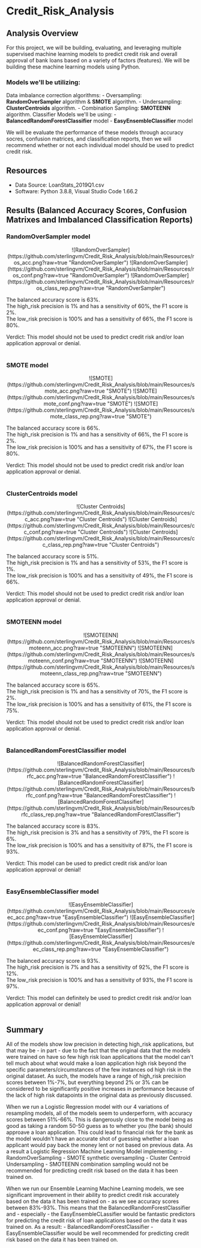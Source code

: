 # Credit_Risk_Analysis

## Analysis Overview
For this project, we will be building, evaluating, and leveraging multiple supervised machine learning models to predict credit risk and overall approval of bank loans based on a variety of factors (features). We will be building these machine learning models using Python.

### Models we'll be utilizing:
Data imbalance correction algorithms:
    - Oversampling: **RandomOverSampler** algorithm & **SMOTE** algorithm.
    - Undersampling: **ClusterCentroids** algorithm.
    - Combination Sampling: **SMOTEENN** algorithm.
Classifier Models we'll be using:
    - **BalancedRandomForestClassifier** model
    - **EasyEnsembleClassifier** model

We will be evaluate the performance of these models through accuracy socres, confusion matrices, and classification reports, then we will recommend whether or not each individual model should be used to predict credit risk.

## Resources
- Data Source: LoanStats_2019Q1.csv
- Software: Python 3.8.8, Visual Studio Code 1.66.2

## Results (Balanced Accuracy Scores, Confusion Matrixes and Imbalanced Classification Reports)

### RandomOverSampler model
<p align="center">
![RandomOverSampler](https://github.com/sterlingvm/Credit_Risk_Analysis/blob/main/Resources/ros_acc.png?raw=true "RandomOverSampler")
![RandomOverSampler](https://github.com/sterlingvm/Credit_Risk_Analysis/blob/main/Resources/ros_conf.png?raw=true "RandomOverSampler")
![RandomOverSampler](https://github.com/sterlingvm/Credit_Risk_Analysis/blob/main/Resources/ros_class_rep.png?raw=true "RandomOverSampler")
</p>
The balanced accuracy score is 63%.<br>The high_risk precision is 1% and has a sensitivity of 60%, the F1 score is 2%.<br>The low_risk precision is 100% and has a sensitivity of 66%, the F1 score is 80%.<br>

Verdict: This model should not be used to predict credit risk and/or loan application approval or denial.
<br><br>

### SMOTE model
<p align="center">
![SMOTE](https://github.com/sterlingvm/Credit_Risk_Analysis/blob/main/Resources/smote_acc.png?raw=true "SMOTE")
![SMOTE](https://github.com/sterlingvm/Credit_Risk_Analysis/blob/main/Resources/smote_conf.png?raw=true "SMOTE")
![SMOTE](https://github.com/sterlingvm/Credit_Risk_Analysis/blob/main/Resources/smote_class_rep.png?raw=true "SMOTE")
</p>
The balanced accuracy score is 66%.<br>The high_risk precision is 1% and has a sensitivity of 66%, the F1 score is 2%.<br>The low_risk precision is 100% and has a sensitivity of 67%, the F1 score is 80%.<br>

Verdict: This model should not be used to predict credit risk and/or loan application approval or denial.
<br><br>

### ClusterCentroids model
<p align="center">
![Cluster Centroids](https://github.com/sterlingvm/Credit_Risk_Analysis/blob/main/Resources/cc_acc.png?raw=true "Cluster Centroids")
![Cluster Centroids](https://github.com/sterlingvm/Credit_Risk_Analysis/blob/main/Resources/cc_conf.png?raw=true "Cluster Centroids")
![Cluster Centroids](https://github.com/sterlingvm/Credit_Risk_Analysis/blob/main/Resources/cc_class_rep.png?raw=true "Cluster Centroids")
</p>
The balanced accuracy score is 51%.<br>The high_risk precision is 1% and has a sensitivity of 53%, the F1 score is 1%.<br>The low_risk precision is 100% and has a sensitivity of 49%, the F1 score is 66%.<br> 

Verdict: This model should not be used to predict credit risk and/or loan application approval or denial.
<br><br>

### SMOTEENN model
<p align="center">
![SMOTEENN](https://github.com/sterlingvm/Credit_Risk_Analysis/blob/main/Resources/smoteenn_acc.png?raw=true "SMOTEENN")
![SMOTEENN](https://github.com/sterlingvm/Credit_Risk_Analysis/blob/main/Resources/smoteenn_conf.png?raw=true "SMOTEENN")
![SMOTEENN](https://github.com/sterlingvm/Credit_Risk_Analysis/blob/main/Resources/smoteenn_class_rep.png?raw=true "SMOTEENN")
</p>
The balanced accuracy score is 65%.<br>The high_risk precision is 1% and has a sensitivity of 70%, the F1 score is 2%.<br>The low_risk precision is 100% and has a sensitivity of 61%, the F1 score is 75%.<br> 

Verdict: This model should not be used to predict credit risk and/or loan application approval or denial.
<br><br> 

### BalancedRandomForestClassifier model
<p align="center">
![BalancedRandomForestClassifier](https://github.com/sterlingvm/Credit_Risk_Analysis/blob/main/Resources/brfc_acc.png?raw=true "BalancedRandomForestClassifier")
![BalancedRandomForestClassifier](https://github.com/sterlingvm/Credit_Risk_Analysis/blob/main/Resources/brfc_conf.png?raw=true "BalancedRandomForestClassifier")
![BalancedRandomForestClassifier](https://github.com/sterlingvm/Credit_Risk_Analysis/blob/main/Resources/brfc_class_rep.png?raw=true "BalancedRandomForestClassifier")
</p>
The balanced accuracy score is 83%.<br>The high_risk precision is 3% and has a sensitivity of 79%, the F1 score is 6%.<br>The low_risk precision is 100% and has a sensitivity of 87%, the F1 score is 93%.<br> 

Verdict: This model can be used to predict credit risk and/or loan application approval or denial!
<br><br>

### EasyEnsembleClassifier model
<p align="center">
![EasyEnsembleClassifier](https://github.com/sterlingvm/Credit_Risk_Analysis/blob/main/Resources/eec_acc.png?raw=true "EasyEnsembleClassifier")
![EasyEnsembleClassifier](https://github.com/sterlingvm/Credit_Risk_Analysis/blob/main/Resources/eec_conf.png?raw=true "EasyEnsembleClassifier")
![EasyEnsembleClassifier](https://github.com/sterlingvm/Credit_Risk_Analysis/blob/main/Resources/eec_class_rep.png?raw=true "EasyEnsembleClassifier")
</p>
The balanced accuracy score is 93%.<br>The high_risk precision is 7% and has a sensitivity of 92%, the F1 score is 12%.<br>The low_risk precision is 100% and has a sensitivity of 93%, the F1 score is 97%.<br> 

Verdict: This model can definitely be used to predict credit risk and/or loan application approval or denial!
<br><br>

## Summary
All of the models show low precision in detecting high_risk applications, but that may be - in part - due to the fact that the original data that the models were trained on have so few high risk loan applications that the model can't tell much about what would make a loan application high risk beyond the specific parameters/circumstances of the few instances od high risk in the original dataset. As such, the models have a range of high_risk precision scores between 1%-7%, but everything beyond 2% or 3% can be considered to be significantly positive increases in performance because of the lack of high risk datapoints in the original data as previously discussed.

When we run a Logistic Regression model with our 4 variations of resampling models, all of the models seem to underperform, with accuracy scores between 51%-66%. This is dangerously close to the model being as good as taking a random 50-50 guess as to whether you (the bank) should approave a loan application. This could lead to financial risk for the bank as the model wouldn't have an accurate shot of guessing whether a loan applicant would pay back the money lent or not based on previous data.
As a result a Logistic Regression Machine Learning Model implementing:
    - RandomOverSampling
    - SMOTE synthetic oversampling
    - Cluster Centroid Undersampling
    - SMOTEENN combination sampling
would not be recommended for predicting credit risk based on the data it has been trained on.

When we run our Ensemble Learning Machine Learning models, we see significant improvement in their ability to predict credit risk accurately based on the data it has been trained on - as we see accuracy scores between 83%-93%. This means that the BalancedRandomForestClassifier and - especially - the EasyEnsembleCLassifier would be fantastic predictors for predicting the credit risk of loan applications based on the data it was trained on.
As a result:
    - BalancedRandomForestClassifier
    - EasyEnsembleClassifier
would be well recommended for predicting credit risk based on the data it has been trained on.